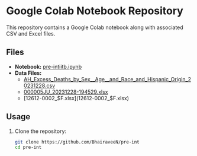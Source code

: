 # Google Colab Notebook Repository

This repository contains a Google Colab notebook along with associated CSV and Excel files.

## Files

- **Notebook:** [pre-intiitb.ipynb](pre_intiitb.ipynb)
- **Data Files:**
  - [AH_Excess_Deaths_by_Sex__Age__and_Race_and_Hispanic_Origin_20231228.csv](AH_Excess_Deaths_by_Sex__Age__and_Race_and_Hispanic_Origin_20231228.csv)
  - [000005JU_20231228-194529.xlsx](000005JU_20231228-194529.xlsx)
  - [12612-0002_$F.xlsx](12612-0002_$F.xlsx)

## Usage

1. Clone the repository:

   ```bash
   git clone https://github.com/BhairaveeN/pre-int
   cd pre-int
